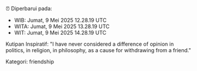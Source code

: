 ⏰ Diperbarui pada:
- WIB: Jumat, 9 Mei 2025 12.28.19 UTC
- WITA: Jumat, 9 Mei 2025 13.28.19 UTC
- WIT: Jumat, 9 Mei 2025 14.28.19 UTC

Kutipan Inspiratif:
"I have never considered a difference of opinion in politics, in religion, in philosophy, as a cause for withdrawing from a friend."


Kategori: friendship

